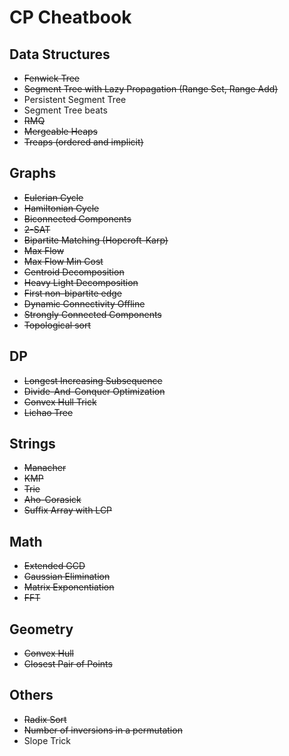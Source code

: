 # CP Cheatbook

## Data Structures

- ~~Fenwick Tree~~
- ~~Segment Tree with Lazy Propagation (Range Set, Range Add)~~
- Persistent Segment Tree
- Segment Tree beats
- ~~RMQ~~
- ~~Mergeable Heaps~~
- ~~Treaps (ordered and implicit)~~

## Graphs

- ~~Eulerian Cycle~~
- ~~Hamiltonian Cycle~~
- ~~Biconnected Components~~
- ~~2-SAT~~
- ~~Bipartite Matching (Hopcroft-Karp)~~
- ~~Max Flow~~
- ~~Max Flow Min Cost~~
- ~~Centroid Decomposition~~
- ~~Heavy Light Decomposition~~
- ~~First non-bipartite edge~~
- ~~Dynamic Connectivity Offline~~
- ~~Strongly Connected Components~~
- ~~Topological sort~~

## DP

- ~~Longest Increasing Subsequence~~
- ~~Divide-And-Conquer Optimization~~
- ~~Convex Hull Trick~~
- ~~Lichao Tree~~

## Strings

- ~~Manacher~~
- ~~KMP~~
- ~~Trie~~
- ~~Aho-Corasick~~
- ~~Suffix Array with LCP~~

## Math

- ~~Extended GCD~~
- ~~Gaussian Elimination~~
- ~~Matrix Exponentiation~~
- ~~FFT~~

## Geometry

- ~~Convex Hull~~
- ~~Closest Pair of Points~~

## Others

- ~~Radix Sort~~
- ~~Number of inversions in a permutation~~
- Slope Trick
